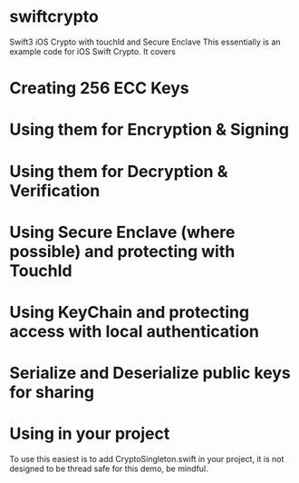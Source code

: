 # swiftcrypto
Swift3 iOS Crypto with touchId and Secure Enclave
This essentially is an example code for iOS Swift Crypto. It covers
# Creating 256 ECC Keys
# Using them for Encryption & Signing
# Using them for Decryption & Verification
# Using Secure Enclave (where possible) and protecting with TouchId
# Using KeyChain and protecting access with local authentication
# Serialize and Deserialize public keys for sharing

# Using in your project
To use this easiest is to add CryptoSingleton.swift in your project, it is not designed to be thread safe for this demo, be mindful.
